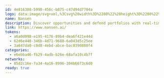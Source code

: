 ```yaml
---
id: 4e816308-5998-456c-b875-c47d94d7704a
logo: data:image/svg+xml,%3Csvg%20width%3D%2280%22%20height%3D%2280%22%20viewBox%3D%220%200%2080%2080%22%20fill%3D%22none%22%20xmlns%3D%22http%3A%2F%2Fwww.w3.org%2F2000%2Fsvg%22%3E%0A%3Cpath%20fill-rule%3D%22evenodd%22%20clip-rule%3D%22evenodd%22%20d%3D%22M62%2035.6721C52.2399%2035.6721%2044.3279%2027.7601%2044.3279%2018H35.6723C35.6723%2032.5403%2047.4597%2044.3277%2062%2044.3277V35.6721Z%22%20fill%3D%22%2301C8A1%22%2F%3E%0A%3Cpath%20fill-rule%3D%22evenodd%22%20clip-rule%3D%22evenodd%22%20d%3D%22M62%2044.3277C52.2399%2044.3277%2044.3279%2052.2398%2044.3279%2061.9998H35.6723C35.6723%2047.4595%2047.4597%2035.6721%2062%2035.6721V44.3277Z%22%20fill%3D%22%2301E3B5%22%2F%3E%0A%3Cpath%20fill-rule%3D%22evenodd%22%20clip-rule%3D%22evenodd%22%20d%3D%22M18%2044.3277C27.7601%2044.3277%2035.6721%2052.2398%2035.6721%2061.9998H44.3277C44.3277%2047.4595%2032.5403%2035.6721%2018%2035.6721V44.3277Z%22%20fill%3D%22%2301C8A1%22%2F%3E%0A%3Cpath%20fill-rule%3D%22evenodd%22%20clip-rule%3D%22evenodd%22%20d%3D%22M18%2035.6721C27.7601%2035.6721%2035.6721%2027.7601%2035.6721%2018H44.3277C44.3277%2032.5403%2032.5403%2044.3277%2018%2044.3277V35.6721Z%22%20fill%3D%22%2301E3B5%22%2F%3E%0A%3Cpath%20fill-rule%3D%22evenodd%22%20clip-rule%3D%22evenodd%22%20d%3D%22M44.3277%2018H35.6721C35.6721%2023.3439%2037.2642%2028.3158%2040%2032.4675C42.7356%2028.3158%2044.3277%2023.3439%2044.3277%2018Z%22%20fill%3D%22%2301C8A1%22%2F%3E%0A%3Cg%20opacity%3D%220.4%22%20filter%3D%22url(%23filter0_f_209_5172)%22%3E%0A%3Cpath%20fill-rule%3D%22evenodd%22%20clip-rule%3D%22evenodd%22%20d%3D%22M67%2030.8688C57.6836%2030.8688%2050.1312%2023.3164%2050.1312%2014H41.869C41.869%2027.8794%2053.1206%2039.131%2067%2039.131V30.8688Z%22%20fill%3D%22%2301C8A1%22%2F%3E%0A%3Cpath%20fill-rule%3D%22evenodd%22%20clip-rule%3D%22evenodd%22%20d%3D%22M67%2039.1311C57.6836%2039.1311%2050.1312%2046.6835%2050.1312%2055.9999H41.869C41.869%2042.1205%2053.1206%2030.8689%2067%2030.8689V39.1311Z%22%20fill%3D%22%2301E3B5%22%2F%3E%0A%3Cpath%20fill-rule%3D%22evenodd%22%20clip-rule%3D%22evenodd%22%20d%3D%22M25%2039.1311C34.3164%2039.1311%2041.8688%2046.6835%2041.8688%2055.9999H50.131C50.131%2042.1205%2038.8794%2030.8689%2025%2030.8689V39.1311Z%22%20fill%3D%22%2301C8A1%22%2F%3E%0A%3Cpath%20fill-rule%3D%22evenodd%22%20clip-rule%3D%22evenodd%22%20d%3D%22M25%2030.8688C34.3164%2030.8688%2041.8688%2023.3164%2041.8688%2014H50.131C50.131%2027.8794%2038.8794%2039.131%2025%2039.131V30.8688Z%22%20fill%3D%22%2301E3B5%22%2F%3E%0A%3Cpath%20fill-rule%3D%22evenodd%22%20clip-rule%3D%22evenodd%22%20d%3D%22M50.131%2014H41.8688C41.8688%2019.101%2043.3886%2023.8469%2046%2027.8099C48.6112%2023.8469%2050.131%2019.101%2050.131%2014Z%22%20fill%3D%22%2301C8A1%22%2F%3E%0A%3C%2Fg%3E%0A%3Cdefs%3E%0A%3Cfilter%20id%3D%22filter0_f_209_5172%22%20x%3D%2215%22%20y%3D%224%22%20width%3D%2262%22%20height%3D%2262%22%20filterUnits%3D%22userSpaceOnUse%22%20color-interpolation-filters%3D%22sRGB%22%3E%0A%3CfeFlood%20flood-opacity%3D%220%22%20result%3D%22BackgroundImageFix%22%2F%3E%0A%3CfeBlend%20mode%3D%22normal%22%20in%3D%22SourceGraphic%22%20in2%3D%22BackgroundImageFix%22%20result%3D%22shape%22%2F%3E%0A%3CfeGaussianBlur%20stdDeviation%3D%225%22%20result%3D%22effect1_foregroundBlur_209_5172%22%2F%3E%0A%3C%2Ffilter%3E%0A%3C%2Fdefs%3E%0A%3C%2Fsvg%3E%0A
name: Nansen
description: Discover opportunities and defend portfolios with real-time dashboards.
link: https://www.nansen.ai/
tokens:
  - a6a0d098-e195-4176-89b4-dea6f421e44d
  - 62d6e448-346b-4d71-9688-6a043d5c25ee
  - 3a647da0-c0d8-4ebd-abce-bac0390880f4
categories:
  - e6ebba46-fb29-4adb-b26e-68afa10c4b7f
networks:
  - 85d2c16e-7a34-4a16-8996-304b6673c6d0
ready: true
---
```

